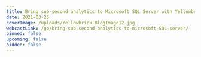 ```yaml
---
title: Bring sub-second analytics to Microsoft SQL Server with Yellowbrick
date: 2021-03-25
coverImage: /uploads/Yellowbrick-BlogImage12.jpg
webcastLink: /go/bring-sub-second-analytics-to-microsoft-SQL-server/
pinned: false
upcoming: false
hidden: false
---
```

